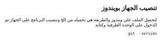  
<div dir = "rtl">


## تنصيب الجهاز بويندوز 
 لتحميل الملف على ويندوز والطريقة هي تحميله من git وتنصيب البرنامج على الجهاز ثم الدخول على الوحدة الطرفية وكتابة
 ```c#
 git --version
 
 ```
</div>
